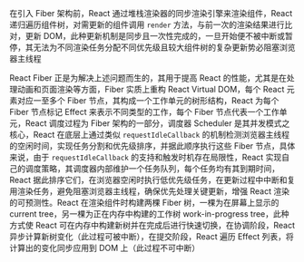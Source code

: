 在引入 Fiber 架构前，React 通过堆栈渲染器的同步渲染引擎来渲染组件，React 递归遍历组件树，对需更新的组件调用 `render` 方法，与前一次的渲染结果进行比对，更新 DOM，此种更新机制是同步且一次性完成的，一旦开始便不被中断或暂停，其无法为不同渲染任务分配不同优先级且较大组件树的复杂更新势必阻塞浏览器主线程

React Fiber 正是为解决上述问题而生的，其用于提高 React 的性能，尤其是在处理动画和页面渲染等方面，Fiber 实质上重构 React Virtual DOM，每个 React 元素对应一至多个 Fiber 节点，其构成一个工作单元的树形结构，React 为每个 Fiber 节点标记 Effect 来表示不同类型的工作，每个 Fiber 节点代表一个工作单元，React 调度过程为 Fiber 架构的一部分，调度器 Scheduler 是其并发模式之核心，React 在底层上通过类似 `requestIdleCallback` 的机制检测浏览器主线程的空闲时间，实现任务分割和优先级排序，并据此顺序执行这些 Fiber 节点，具体来说，由于 `requestIdleCallback` 的支持和触发时机存在局限性，React 实现自己的调度策略，其调度器内部维护一个任务队列，每个任务均有其到期时间，React 据此排序它们，在浏览器空闲时执行低优先级任务，在更新过程中中断和复用渲染任务，避免阻塞浏览器主线程，确保优先处理关键更新，增强 React 渲染的可预测性。React 在渲染组件时构建两棵 Fiber 树，一棵为在屏幕上显示的 current tree，另一棵为正在内存中构建的工作树 work-in-progress tree，此种方式使 React 可在内存中构建新树并在完成后进行快速切换，在协调阶段，React 异步计算新树变化（此过程可被中断），在提交阶段，React 遍历 Effect 列表，将计算出的变化同步应用到 DOM 上（此过程不可中断）
